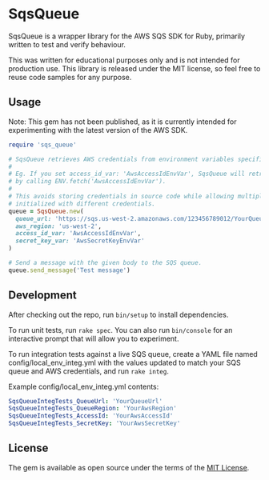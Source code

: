 # SqsQueue

SqsQueue is a wrapper library for the AWS SQS SDK for Ruby, primarily written to test and verify behaviour.

This was written for educational purposes only and is not intended for production use.  This library is released under the MIT license, so feel free to reuse code samples for any purpose.

## Usage

Note: This gem has not been published, as it is currently intended for experimenting with the latest version of the AWS SDK.

```ruby
require 'sqs_queue'

# SqsQueue retrieves AWS credentials from environment variables specified by the caller.
#
# Eg. If you set access_id_var: 'AwsAccessIdEnvVar', SqsQueue will retrieve the access ID
# by calling ENV.fetch('AwsAccessIdEnvVar').
#
# This avoids storing credentials in source code while allowing multiple SQS queues to be
# initialized with different credentials.
queue = SqsQueue.new(
  queue_url: 'https://sqs.us-west-2.amazonaws.com/123456789012/YourQueueName',
  aws_region: 'us-west-2',
  access_id_var: 'AwsAccessIdEnvVar',
  secret_key_var: 'AwsSecretKeyEnvVar'
)

# Send a message with the given body to the SQS queue.
queue.send_message('Test message')
```

## Development

After checking out the repo, run `bin/setup` to install dependencies.

To run unit tests, run `rake spec`. You can also run `bin/console` for an interactive prompt that will allow you to experiment.

To run integration tests against a live SQS queue, create a YAML file named config/local_env_integ.yml with the values updated to match your SQS queue and AWS credentials, and run `rake integ`.

Example config/local_env_integ.yml contents:
```yaml
SqsQueueIntegTests_QueueUrl: 'YourQueueUrl'
SqsQueueIntegTests_QueueRegion: 'YourAwsRegion'
SqsQueueIntegTests_AccessId: 'YourAwsAccessId'
SqsQueueIntegTests_SecretKey: 'YourAwsSecretKey'
```

## License

The gem is available as open source under the terms of the [MIT License](https://opensource.org/licenses/MIT).
